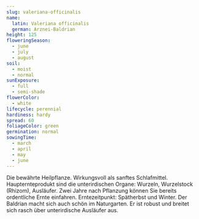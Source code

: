 ```yaml
---
slug: valeriana-officinalis
name:
  latin: Valeriana officinalis
  german: Arznei-Baldrian
height: 125
floweringSeason:
  - june
  - july
  - august
soil:
  - moist
  - normal
sunExposure:
  - full
  - semi-shade
flowerColor:
  - white
lifecycle: perennial
hardiness: hardy
spread: 60
foliageColor: green
germination: normal
sowingTime:
  - march
  - april
  - may
  - june
---
```


Die bewährte Heilpflanze. Wirkungsvoll als sanftes Schlafmittel.
Haupternteprodukt sind die unterirdischen Organe: Wurzeln, Wurzelstock (Rhizom),
Ausläufer. Zwei Jahre nach Pflanzung können Sie bereits ordentliche Ernte
einfahren. Erntezeitpunkt: Spätherbst und Winter. Der Baldrian macht sich auch
schön im Naturgarten. Er ist robust und breitet sich rasch über unterirdische
Ausläufer aus.
